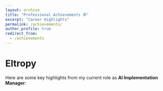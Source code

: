 ```yaml
---
layout: archive
title: "Professional Achievements 🏵️"
excerpt: "Career Highlights"
permalink: /achievements/
author_profile: true
redirect_from:
  - /achievements
---
```


# Eltropy

Here are some key highlights from my current role as **AI Implementation Manager**:

